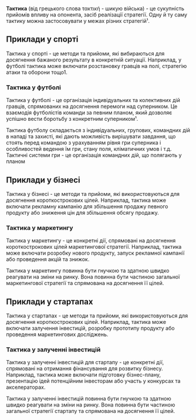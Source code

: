 **Тактика** (від грецького слова τακτική - шикую війська) - це сукупність прийомів впливу на опонента, засіб реалізації стратегії. Одну й ту саму тактику можна застосовувати у межах різних стратегій¹.

## Приклади у спорті
Тактика у спорті - це методи та прийоми, які вибираються для досягнення бажаного результату в конкретній ситуації. Наприклад, у футболі тактика може включати розстановку гравців на полі, стратегію атаки та оборони тощо1.

### Тактика у футболі
Тактика у футболі - це організація індивідуальних та колективних дій гравців, спрямованих на досягнення перемоги над суперником. Це взаємодія футболістів команди за певним планом, який дозволяє успішно вести боротьбу з конкретним суперником¹.

Тактика футболу складається з індивідуальних, групових, командних дій в нападі та захисті, які дають можливість вирішувати завдання, що стоять перед командою з урахуванням рівня гри суперника і особливостей ведення їм гри, стану поля, кліматичних умов і т.д. Тактичні системи гри - це організація командних дій, що полягають у планом

## Приклади у бізнесі
Тактика у бізнесі - це методи та прийоми, які використовуються для досягнення короткострокових цілей. Наприклад, тактика може включати рекламну кампанію для збільшення продажу певного продукту або зниження цін для збільшення обсягу продажу.

### Тактика у маркетингу
Тактика у маркетингу - це конкретні дії, спрямовані на досягнення короткострокових цілей маркетингової стратегії. Наприклад, тактика може включати розробку нового продукту, запуск рекламної кампанії або проведення акцій та знижок.

Тактика у маркетингу повинна бути гнучкою та здатною швидко реагувати на зміни на ринку. Вона повинна бути частиною загальної маркетингової стратегії та спрямована на досягнення її цілей.

## Приклади у стартапах
Тактика у стартапах - це методи та прийоми, які використовуються для досягнення короткострокових цілей. Наприклад, тактика може включати залучення інвестицій, розробку прототипу продукту або проведення маркетингових досліджень.

### Тактика у залученні інвестицій
Тактика у залученні інвестицій для стартапу - це конкретні дії, спрямовані на отримання фінансування для розвитку бізнесу. Наприклад, тактика може включати підготовку бізнес-плану, презентацію ідей потенційним інвесторам або участь у конкурсах та акселераторах.

Тактика у залученні інвестицій повинна бути гнучкою та здатною швидко реагувати на зміни на ринку. Вона повинна бути частиною загальної стратегії стартапу та спрямована на досягнення її цілей.
